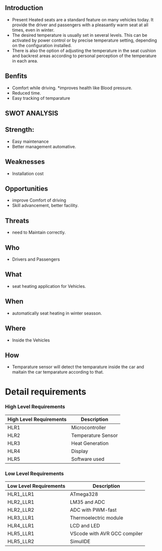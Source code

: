 ## Introduction
* Present Heated seats are a standard feature on many vehicles today. It provide the driver and passengers with a pleasantly warm seat at all times, even in winter.
* The desired temperature is usually set in several levels. This can be activated by power control or by precise temperature setting, depending on the configuration installed.
* There is also the option of adjusting the temperature in the seat cushion and backrest areas according to personal perception of the temperature in each area.
## Benfits
* Comfort while driving.
*improves health like Blood pressure.
* Reduced time.
* Easy tracking of temparature
## SWOT ANALYSIS
## Strength:
* Easy maintenance 
* Better management automative.
## Weaknesses
* Installation cost
## Opportunities
* improve Comfort of driving
* Skill advancement, better facility.
## Threats
* need to Maintain correctly.
## Who
* Drivers and Passengers 
## What
* seat heating application for Vehicles.
## When
* automatically seat heating in winter seasson.
## Where
* Inside the Vehicles
## How
* Temparature sensor will detect the temparature inside the car and maitain the car temparature according to that.
# Detail requirements
### High Level Requirements
| High Level Requirements      | Description |
| ----------- | ----------- |
| HLR1      | Microcontroller   |
| HLR2   | Temperature Sensor|
| HLR3   | Heat Generation|
| HLR4   | Display|
| HLR5   | Software used|

### Low Level Requirements
| Low Level Requirements      | Description |
| ----------- | ----------- |
| HLR1_LLR1      | ATmega328     |
| HLR2_LLR1   | LM35 and ADC|
| HLR2_LLR2   | ADC with PWM-fast|
| HLR3_LLR1   | Thermoelectric module|
| HLR4_LLR1   |LCD and LED|
| HLR5_LLR1   | VScode with AVR GCC compiler |
| HLR5_LLR2   | SimulIDE |
